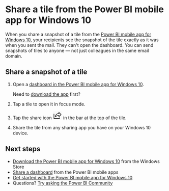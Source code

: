 <properties 
   pageTitle="Share a tile from the Power BI mobile app for Windows 10"
   description="Learn how to share snapshots of tiles from the Power BI mobile app for Windows 10. You can share snapshots of tiles with anyone, not just your colleagues."
   services="powerbi" 
   documentationCenter="" 
   authors="maggiesMSFT" 
   manager="erikre" 
   backup=""
   editor=""
   tags=""
   qualityFocus="no"
   qualityDate=""/>
 
<tags
   ms.service="powerbi"
   ms.devlang="NA"
   ms.topic="article"
   ms.tgt_pltfrm="NA"
   ms.workload="powerbi"
   ms.date="09/14/2017"
   ms.author="maggies"/>
# Share a tile from the Power BI mobile app for Windows 10

When you share a snapshot of a tile from the [Power BI mobile app for Windows 10](powerbi-mobile-win10phone-app-get-started.md), your recipients see the snapshot of the tile exactly as it was when you sent the mail. They can't open the dashboard. You can send snapshots of tiles to anyone — not just colleagues in the same email domain.

## Share a snapshot of a tile

1. Open a [dashboard in the Power BI mobile app for Windows 10](powerbi-mobile-create-dashboard.md).

	Need to [download the app](http://go.microsoft.com/fwlink/?LinkID=526478) first?

2. Tap a tile to open it in focus mode.

3. Tap the share icon ![Share icon](media/powerbi-mobile-share-a-tile-from-the-win10phone-app/power-bi-win10-share-tile-icon.png) in the bar at the top of the tile.

5. Share the tile from any sharing app you have on your Windows 10 device.

## Next steps

- [Download the Power BI mobile app for Windows 10](http://go.microsoft.com/fwlink/?LinkID=526478) from the Windows Store  
- [Share a dashboard](powerbi-mobile-share-a-dashboard-from-the-iphone-app.md) from the Power BI mobile apps
- [Get started with the Power BI mobile app for Windows 10](powerbi-mobile-win10phone-app-get-started.md)  
- Questions? [Try asking the Power BI Community](http://community.powerbi.com/)


